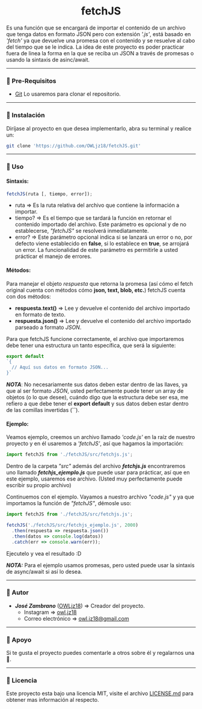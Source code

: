 <h1 align="center"> fetchJS </h1>

Es una función que se encargará de importar el contenido de un archivo que tenga datos en formato JSON pero con extensión _'.js'_, está basado en _'fetch'_ ya que devuelve una promesa con el contenido y se resuelve al cabo del tiempo que se le indica. La idea de este proyecto es poder practicar fuera de linea la forma en la que se reciba un JSON a través de promesas o usando la sintaxis de asinc/await.

- - -

### 📝 Pre-Requisitos ###

  * [Git](https://git-scm.com/) Lo usaremos para clonar el repositorio.

- - -

### 🔧 Instalación ### 

Diríjase al proyecto en que desea implementarlo, abra su terminal y realice un:

``` sh
git clone 'https://github.com/OWLjz18/fetchJS.git'
```

- - -

### 🔎 Uso ###

#### Sintaxis: ####
``` javascript
fetchJS(ruta [, tiempo, error]);
```

  * ruta => Es la ruta relativa del archivo que contiene la información a importar.
  * tiempo? => Es el tiempo que se tardará la función en retornar el contenido importado del archivo. Este parámetro es opcional y de no establecerse, _"fetchJS"_ se resolverá inmediatamente.
  * error? => Este parámetro opcional indica si se lanzará un error o no, por defecto viene establecido en **false**, si lo establece en **true**, se arrojará un error. La funcionalidad de este parámetro es permitirle a usted prácticar el manejo de errores.

#### Métodos: ####

Para manejar el objeto _respuesta_ que retorna la promesa (así cómo el fetch original cuenta con métodos cómo **json, text, blob, etc.**) fetchJS cuenta con dos métodos: 

  * **respuesta.text()** => Lee y devuelve el contenido del archivo importado en formato de texto.
  * **respuesta.json()** => Lee y devuelve el contenido del archivo importado parseado a formato _JSON_.

Para que fetchJS funcione correctamente, el archivo que importaremos debe tener una estructura un tanto específica, que será la siguiente:

``` javascript
export default 
`{
  // Aquí sus datos en formato JSON...
}`
```

**_NOTA_**: No necesariamente sus datos deben estar dentro de las llaves, ya que al ser formato _JSON_, usted perfectamente puede tener un array de objetos (o lo que desee), cuándo digo que la estructura debe ser esa, me refiero a que debe tener el **export default** y sus datos deben estar dentro de las comillas invertidas (**``**).

#### Ejemplo: ####

Veamos ejemplo, creemos un archivo llamado _'code.js'_ en la raíz de nuestro proyecto y en él usaremos a _'fetchJS'_, así que hagamos la importación:

``` javascript
import fetchJS from './fetchJS/src/fetchjs.js';
```

Dentro de la carpeta _"src"_ además del archivo **_fetchjs.js_**  encontraremos uno llamado **_fetchjs_ejemplo.js_** que puede usar para prácticar, así que en este ejemplo, usaremos ese archivo. (Usted muy perfectamente puede escribir su propio archivo)

Continuemos con el ejemplo. Vayamos a nuestro archivo _"code.js"_ y ya que importamos la función de _"fetchJS"_, démosle uso:

``` javascript
import fetchJS from './fetchJS/src/fetchjs.js';

fetchJS('./fetchJS/src/fetchjs_ejemplo.js', 2000)
  .then(respuesta => respuesta.json())
  .then(datos => console.log(datos))
  .catch(err => console.warn(err));
```

Ejecutelo y vea el resultado :D

**_NOTA:_** Para el ejemplo usamos promesas, pero usted puede usar la sintaxis de async/await si así lo desea.

- - - 

### 🦉 Autor ###

  * *__José Zambrano__* ([OWLjz18](https://github.com/OWLjz18)) => Creador del proyecto.
    * Instagram => [owl.jz18](https://instagram.com/owl.jz18)
    * Correo electrónico => <owl.jz18@gmail.com>

- - -

### 🤝 Apoyo ###

Si te gusta el proyecto puedes comentarle a otros sobre él y regalarnos una 🌟.

- - -

### 📃 Licencia ###

Este proyecto esta bajo una licencia MIT, visite el archivo [LICENSE.md](./LICENSE.md) para obtener mas información al respecto.
